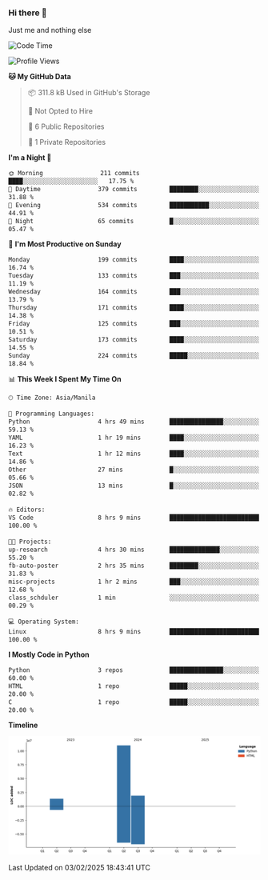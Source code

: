 ### Hi there 👋

Just me and nothing else


<!--START_SECTION:waka-->
![Code Time](http://img.shields.io/badge/Code%20Time-715%20hrs%2043%20mins-blue)

![Profile Views](http://img.shields.io/badge/Profile%20Views-0-blue)

**🐱 My GitHub Data** 

> 📦 311.8 kB Used in GitHub's Storage 
 > 
> 🚫 Not Opted to Hire
 > 
> 📜 6 Public Repositories 
 > 
> 🔑 1 Private Repositories 
 > 
**I'm a Night 🦉** 

```text
🌞 Morning                211 commits         ████░░░░░░░░░░░░░░░░░░░░░   17.75 % 
🌆 Daytime                379 commits         ████████░░░░░░░░░░░░░░░░░   31.88 % 
🌃 Evening                534 commits         ███████████░░░░░░░░░░░░░░   44.91 % 
🌙 Night                  65 commits          █░░░░░░░░░░░░░░░░░░░░░░░░   05.47 % 
```
📅 **I'm Most Productive on Sunday** 

```text
Monday                   199 commits         ████░░░░░░░░░░░░░░░░░░░░░   16.74 % 
Tuesday                  133 commits         ███░░░░░░░░░░░░░░░░░░░░░░   11.19 % 
Wednesday                164 commits         ███░░░░░░░░░░░░░░░░░░░░░░   13.79 % 
Thursday                 171 commits         ████░░░░░░░░░░░░░░░░░░░░░   14.38 % 
Friday                   125 commits         ███░░░░░░░░░░░░░░░░░░░░░░   10.51 % 
Saturday                 173 commits         ████░░░░░░░░░░░░░░░░░░░░░   14.55 % 
Sunday                   224 commits         █████░░░░░░░░░░░░░░░░░░░░   18.84 % 
```


📊 **This Week I Spent My Time On** 

```text
🕑︎ Time Zone: Asia/Manila

💬 Programming Languages: 
Python                   4 hrs 49 mins       ███████████████░░░░░░░░░░   59.13 % 
YAML                     1 hr 19 mins        ████░░░░░░░░░░░░░░░░░░░░░   16.23 % 
Text                     1 hr 12 mins        ████░░░░░░░░░░░░░░░░░░░░░   14.86 % 
Other                    27 mins             █░░░░░░░░░░░░░░░░░░░░░░░░   05.66 % 
JSON                     13 mins             █░░░░░░░░░░░░░░░░░░░░░░░░   02.82 % 

🔥 Editors: 
VS Code                  8 hrs 9 mins        █████████████████████████   100.00 % 

🐱‍💻 Projects: 
up-research              4 hrs 30 mins       ██████████████░░░░░░░░░░░   55.20 % 
fb-auto-poster           2 hrs 35 mins       ████████░░░░░░░░░░░░░░░░░   31.83 % 
misc-projects            1 hr 2 mins         ███░░░░░░░░░░░░░░░░░░░░░░   12.68 % 
class_schduler           1 min               ░░░░░░░░░░░░░░░░░░░░░░░░░   00.29 % 

💻 Operating System: 
Linux                    8 hrs 9 mins        █████████████████████████   100.00 % 
```

**I Mostly Code in Python** 

```text
Python                   3 repos             ███████████████░░░░░░░░░░   60.00 % 
HTML                     1 repo              █████░░░░░░░░░░░░░░░░░░░░   20.00 % 
C                        1 repo              █████░░░░░░░░░░░░░░░░░░░░   20.00 % 
```



**Timeline**

![Lines of Code chart](https://raw.githubusercontent.com/brutist/brutist/main/assets/bar_graph.png)


 Last Updated on 03/02/2025 18:43:41 UTC
<!--END_SECTION:waka-->
